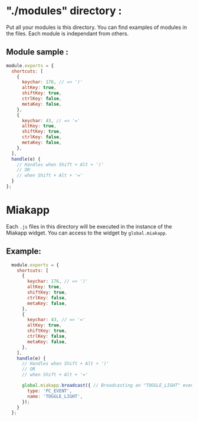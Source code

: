 # "./modules" directory :
  Put all your modules is this directory.
  You can find examples of modules in the files.
  Each module is independant from others.

## Module sample :
  ```javascript
  module.exports = {
    shortcuts: [
      {
        keychar: 176, // => ')'
        altKey: true,
        shiftKey: true,
        ctrlKey: false,
        metaKey: false,
      },
      {
        keychar: 43, // => '='
        altKey: true,
        shiftKey: true,
        ctrlKey: false,
        metaKey: false,
      },
    ],
    handle(e) {
      // Handles when Shift + Alt + ')'
      // OR 
      // when Shift + Alt + '='
    }
  };
```

# Miakapp
  Each ``.js`` files in this directory will be executed in the instance of the Miakapp widget.
  You can access to the widget by ``global.miakapp``.

## Example:
```javascript
  module.exports = {
    shortcuts: [
      {
        keychar: 176, // => ')'
        altKey: true,
        shiftKey: true,
        ctrlKey: false,
        metaKey: false,
      },
      {
        keychar: 43, // => '='
        altKey: true,
        shiftKey: true,
        ctrlKey: false,
        metaKey: false,
      },
    ],
    handle(e) {
      // Handles when Shift + Alt + ')'
      // OR 
      // when Shift + Alt + '='

      global.miakapp.broadcast({ // Broadcasting an "TOGGLE_LIGHT" event
        type: 'PC_EVENT',
        name: 'TOGGLE_LIGHT',
      });
    }
  };
```
